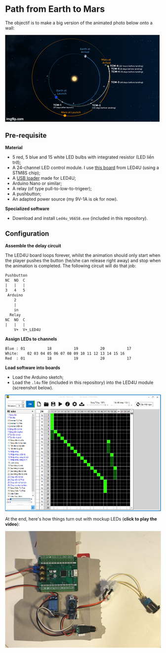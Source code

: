 # Path from Earth to Mars

The objectif is to make a big version of the animated photo below onto a wall:

![](img/InSight_Trajectory.gif)

## Pre-requisite

**Material**

* 5 red, 5 blue and 15 white LED bulbs with integrated resistor (LED liền trở);
* A 24-channel LED control module. I use [this board](http://led4u.vn/product/mach-dieu-khien-led-vay-don-sac-24-cong-cong-suat-6a/) from LED4U (using a STM8S chip);
* A [USB loader](http://led4u.vn/product/usb-nap-led4u/) made for LED4U;
* Arduino Nano or similar;
* A relay (of type pull-to-low-to-trigeer);
* A pushbutton;
* An adapted power source (my 9V-1A is ok for now).

**Specialized software**

* Download and install `Led4u_V6658.exe` (included in this repository).

## Configuration

**Assemble the delay circuit**

The LED4U board loops forever, whilst the animation should only start when the player pushes the button (he/she can release right away) and stop when the animation is completed. The following circuit will do that job:

```
Pushbutton
NC  NO  C
|   |   |
3   4   5
 Arduino
    2
    |
    in
  Relay
NC  NO  C
|   |   |
    V+  V+_LED4U
```

**Assign LEDs to channels**

```
Blue : 01          18          19          20          17
White:    02 03 04 05 06 07 08 09 10 11 12 13 14 15 16
Red  : 01          18          19          20          17
```

**Load software into boards**

* Load the Arduino sketch;
* Load the `.l4u` file (included in this repository) into the LED4U module (screenshot below).

![](img/animation-design_LED4U.PNG)

At the end, here's how things turn out with mockup LEDs (**click to play the video**):

[![](img/delay_circuit.png)](https://youtu.be/i9UpN63B83E)
